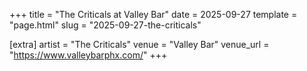 +++
title = "The Criticals at Valley Bar"
date = 2025-09-27
template = "page.html"
slug = "2025-09-27-the-criticals"

[extra]
artist = "The Criticals"
venue = "Valley Bar"
venue_url = "https://www.valleybarphx.com/"
+++
